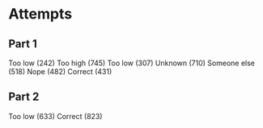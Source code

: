 # Attempts

## Part 1

Too low (242)
Too high (745)
Too low (307)
Unknown (710)
Someone else (518)
Nope (482)
Correct (431)

## Part 2

Too low (633)
Correct (823)